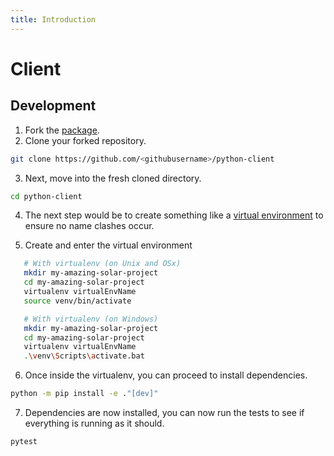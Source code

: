 ```yaml
---
title: Introduction
---
```


# Client


## Development

1. Fork the [package](https://github.com/solar-network/python-client).
2. Clone your forked repository.

```bash
git clone https://github.com/<githubusername>/python-client
```

<!-- markdownlint-disable MD029 -->
3. Next, move into the fresh cloned directory.
<!-- markdownlint-enable MD029 -->

```bash
cd python-client
```

<!-- markdownlint-disable MD029 -->
4. The next step would be to create something like a [virtual environment](https://virtualenv.pypa.io/en/latest/) to ensure no name clashes occur.
<!-- markdownlint-enable MD029 -->
<!-- markdownlint-disable MD029 -->
5. Create and enter the virtual environment
<!-- markdownlint-enable MD029 -->

```bash
   # With virtualenv (on Unix and OSx)
   mkdir my-amazing-solar-project
   cd my-amazing-solar-project
   virtualenv virtualEnvName
   source venv/bin/activate

   # With virtualenv (on Windows)
   mkdir my-amazing-solar-project
   cd my-amazing-solar-project
   virtualenv virtualEnvName
   .\venv\Scripts\activate.bat
```

<!-- markdownlint-disable MD029 -->
6. Once inside the virtualenv, you can proceed to install dependencies.
<!-- markdownlint-enable MD029 -->

```bash
python -m pip install -e ."[dev]"
```

<!-- markdownlint-disable MD029 -->
7. Dependencies are now installed, you can now run the tests to see if everything is running as it should.
<!-- markdownlint-enable MD029 -->

```bash
pytest
```
